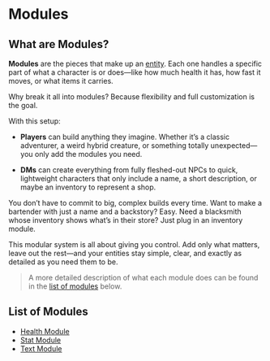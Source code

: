 # Modules
## What are Modules?

**Modules** are the pieces that make up an [entity](../entities/README.md). Each one handles a specific part of what a character is or does—like how much health it has, how fast it moves, or what items it carries.

Why break it all into modules? Because flexibility and full customization is the goal.

With this setup:

- **Players** can build anything they imagine. Whether it’s a classic adventurer, a weird hybrid creature, or something totally unexpected—you only add the modules you need.

- **DMs** can create everything from fully fleshed-out NPCs to quick, lightweight characters that only include a name, a short description, or maybe an inventory to represent a shop.


You don’t have to commit to big, complex builds every time. Want to make a bartender with just a name and a backstory? Easy. Need a blacksmith whose inventory shows what’s in their store? Just plug in an inventory module.

This modular system is all about giving you control. Add only what matters, leave out the rest—and your entities stay simple, clear, and exactly as detailed as you need them to be.

> A more detailed description of what each module does can be found in the [list of modules](#List%20of%20Modules) below.

## List of Modules
- [Health Module](Health.md)
- [Stat Module](Stat.md)
- [Text Module](Text.md)
